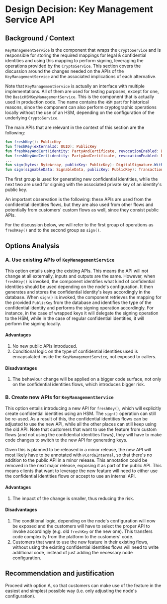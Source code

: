 # Design Decision: Key Management Service API

## Background / Context

`KeyManagementService` is the component that wraps the `CryptoService` and is responsible for storing the required mappings for legal & confidential identities and using this mapping to perform signing, leveraging the operations provided by the `CryptoService`.
This section covers the discussion around the changes needed on the APIs of the `KeyManagementService` and the associated implications of each alternative.

Note that `KeyManagementService` is actually an interface with multiple implementations. All of them are used for testing purposes, except for one, the `BasicHSMKeyManagementService`.
This is the component that is actually used in production code. The name contains the `HSM` part for historical reasons, since the component can also perform cryptographic operations locally without the use of an HSM, depending on the configuration of the underlying `CryptoService`.

The main APIs that are relevant in the context of this section are the following:
```kotlin
fun freshKey(): PublicKey
fun freshKey(externalId: UUID): PublicKey
fun freshKeyAndCert(identity: PartyAndCertificate, revocationEnabled: Boolean): PartyAndCertificate
fun freshKeyAndCert(identity: PartyAndCertificate, revocationEnabled: Boolean, externalId: UUID): PartyAndCertificate
...
fun sign(bytes: ByteArray, publicKey: PublicKey): DigitalSignature.WithKey
fun sign(signableData: SignableData, publicKey: PublicKey): TransactionSignature
```
The first group is used for generating new confidential identities, while the next two are used for signing with the associated private key of an identity's public key.

An important observation is the following: these APIs are used from the confidential identities flows, but they are also used from other flows and potentially from customers' custom flows as well, since they consist public APIs.

For the discussion below, we will refer to the first group of operations as `freshKey()` and to the second group as `sign()`.

## Options Analysis

### A. Use existing APIs of `KeyManagementService`

This option entails using the existing APIs. This means the API will not change at all externally, inputs and outputs are the same.
However, when `freshKey()` is invoked, the component identifies what kind of confidential identities should be used depending on the node's configuration.
It then generates and stores the confidential identity's keys accordingly in the database.
When `sign()` is invoked, the component retrieves the mapping for the provided `PublicKey` from the database and identifies the type of the confidential identity and performs the signing operation accordingly.
For instance, in the case of wrapped keys it will delegate the signing operation to the HSM, while in the case of regular confidential identities, it will perform the signing locally.

#### Advantages

1. No new public APIs introduced.
2. Conditional logic on the type of confidential identities used is encapsulated inside the `KeyManagementService`, not exposed to callers. 


#### Disadvantages

1. The behaviour change will be applied on a bigger code surface, not only on the confidential identities flows, which introduces bigger risk.

### B. Create new APIs for `KeyManagementService`

This option entails introducing a new API for `freshKey()`, which will explicitly create confidential identities using an HSM.
The `sign()` operation can still be re-used.
As a result of this, the confidential identities flows can be adjusted to use the new API, while all the other places can still keep using the old API.
Note that customers that want to use the feature from custom flows (and not using the confidential identities flows), they will have to make code changes to switch to the new API for generating keys.

Given this is planned to be released in a minor release, the new API will most likely have to be annotated with `@CordaInternal`, so that there's no addition to the public API in a minor release.
This annotation could be removed in the next major release, exposing it as part of the public API. This means clients that want to leverage the new feature will need to either use the confidential identities flows or accept to use an internal API.

#### Advantages

1. The impact of the change is smaller, thus reducing the risk.

#### Disadvantages

1. The conditional logic, depending on the node's configuration will now be exposed and the customers will have to select the proper API to invoke accordingly (e.g. old `freshKey` or the new one). This transfers code complexity from the platform to the customers' code.
2. Customers that want to use the new feature in their existing flows, without using the existing confidential identities flows will need to write additional code, instead of just adding the necessary node configuration.

## Recommendation and justification

Proceed with option A, so that customers can make use of the feature in the easiest and simplest possible way (i.e. only adjusting the node's configuration).